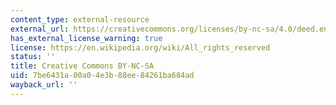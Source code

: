 ```yaml
---
content_type: external-resource
external_url: https://creativecommons.org/licenses/by-nc-sa/4.0/deed.en
has_external_license_warning: true
license: https://en.wikipedia.org/wiki/All_rights_reserved
status: ''
title: Creative Commons BY-NC-SA
uid: 7be6431a-00a0-4e3b-88ee-84261ba684ad
wayback_url: ''
---
```

